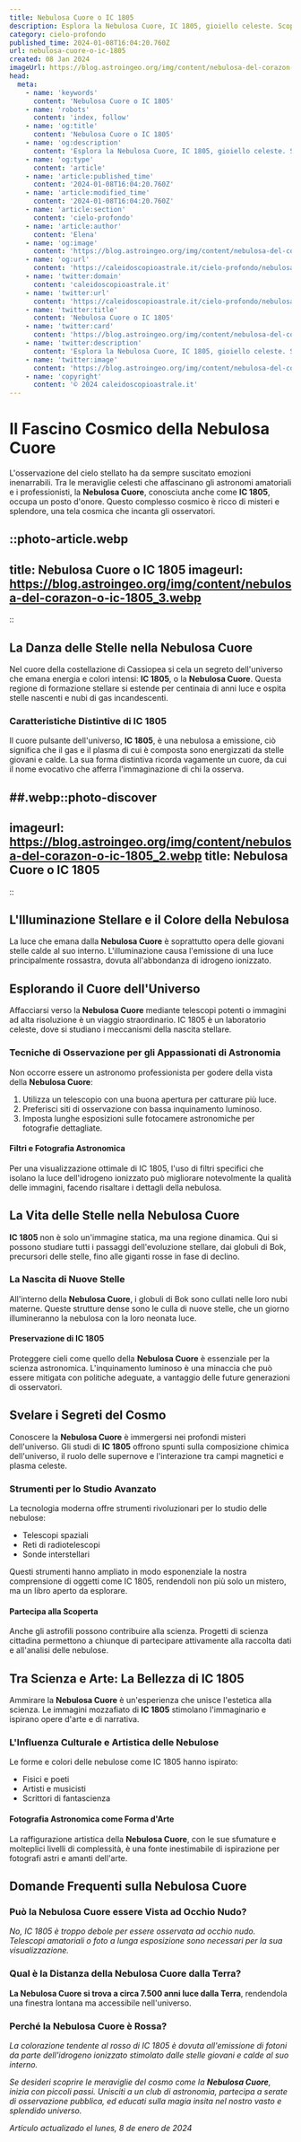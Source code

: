 ```yaml
---
title: Nebulosa Cuore o IC 1805
description: Esplora la Nebulosa Cuore, IC 1805, gioiello celeste. Scoprine la bellezza, le stelle, e i misteri in una guida dettagliata e affascinante.
category: cielo-profondo
published_time: 2024-01-08T16:04:20.760Z
url: nebulosa-cuore-o-ic-1805
created: 08 Jan 2024
imageUrl: https://blog.astroingeo.org/img/content/nebulosa-del-corazon-o-ic-1805_3.webp
head:
  meta:
    - name: 'keywords'
      content: 'Nebulosa Cuore o IC 1805'
    - name: 'robots'
      content: 'index, follow'
    - name: 'og:title'
      content: 'Nebulosa Cuore o IC 1805'
    - name: 'og:description'
      content: 'Esplora la Nebulosa Cuore, IC 1805, gioiello celeste. Scoprine la bellezza, le stelle, e i misteri in una guida dettagliata e affascinante.'
    - name: 'og:type'
      content: 'article'
    - name: 'article:published_time'
      content: '2024-01-08T16:04:20.760Z'
    - name: 'article:modified_time'
      content: '2024-01-08T16:04:20.760Z'
    - name: 'article:section'
      content: 'cielo-profondo'
    - name: 'article:author'
      content: 'Elena'
    - name: 'og:image'
      content: 'https://blog.astroingeo.org/img/content/nebulosa-del-corazon-o-ic-1805_3.webp'
    - name: 'og:url'
      content: 'https://caleidoscopioastrale.it/cielo-profondo/nebulosa-cuore-o-ic-1805'
    - name: 'twitter:domain'
      content: 'caleidoscopioastrale.it'
    - name: 'twitter:url'
      content: 'https://caleidoscopioastrale.it/cielo-profondo/nebulosa-cuore-o-ic-1805'
    - name: 'twitter:title'
      content: 'Nebulosa Cuore o IC 1805'
    - name: 'twitter:card'
      content: 'https://blog.astroingeo.org/img/content/nebulosa-del-corazon-o-ic-1805_3.webp'
    - name: 'twitter:description'
      content: 'Esplora la Nebulosa Cuore, IC 1805, gioiello celeste. Scoprine la bellezza, le stelle, e i misteri in una guida dettagliata e affascinante.'
    - name: 'twitter:image'
      content: 'https://blog.astroingeo.org/img/content/nebulosa-del-corazon-o-ic-1805_3.webp'
    - name: 'copyright'
      content: '© 2024 caleidoscopioastrale.it'
---
```

# Il Fascino Cosmico della Nebulosa Cuore

L'osservazione del cielo stellato ha da sempre suscitato emozioni inenarrabili. Tra le meraviglie celesti che affascinano gli astronomi amatoriali e i professionisti, la **Nebulosa Cuore**, conosciuta anche come **IC 1805**, occupa un posto d'onore. Questo complesso cosmico è ricco di misteri e splendore, una tela cosmica che incanta gli osservatori.

::photo-article.webp
---
title: Nebulosa Cuore o IC 1805
imageurl: https://blog.astroingeo.org/img/content/nebulosa-del-corazon-o-ic-1805_3.webp
---
::

## La Danza delle Stelle nella Nebulosa Cuore

Nel cuore della costellazione di Cassiopea si cela un segreto dell'universo che emana energia e colori intensi: **IC 1805**, o la **Nebulosa Cuore**. Questa regione di formazione stellare si estende per centinaia di anni luce e ospita stelle nascenti e nubi di gas incandescenti.

### Caratteristiche Distintive di IC 1805

Il cuore pulsante dell'universo, **IC 1805**, è una nebulosa a emissione, ciò significa che il gas e il plasma di cui è composta sono energizzati da stelle giovani e calde. La sua forma distintiva ricorda vagamente un cuore, da cui il nome evocativo che afferra l'immaginazione di chi la osserva.

##.webp::photo-discover
---
imageurl: https://blog.astroingeo.org/img/content/nebulosa-del-corazon-o-ic-1805_2.webp
title: Nebulosa Cuore o IC 1805
---
::

## L'Illuminazione Stellare e il Colore della Nebulosa

La luce che emana dalla **Nebulosa Cuore** è soprattutto opera delle giovani stelle calde al suo interno. L'illuminazione causa l'emissione di una luce principalmente rossastra, dovuta all'abbondanza di idrogeno ionizzato.

## Esplorando il Cuore dell'Universo

Affacciarsi verso la **Nebulosa Cuore** mediante telescopi potenti o immagini ad alta risoluzione è un viaggio straordinario. IC 1805 è un laboratorio celeste, dove si studiano i meccanismi della nascita stellare.

### Tecniche di Osservazione per gli Appassionati di Astronomia

Non occorre essere un astronomo professionista per godere della vista della **Nebulosa Cuore**:

1. Utilizza un telescopio con una buona apertura per catturare più luce.
2. Preferisci siti di osservazione con bassa inquinamento luminoso.
3. Imposta lunghe esposizioni sulle fotocamere astronomiche per fotografie dettagliate.

#### Filtri e Fotografia Astronomica

Per una visualizzazione ottimale di IC 1805, l'uso di filtri specifici che isolano la luce dell'idrogeno ionizzato può migliorare notevolmente la qualità delle immagini, facendo risaltare i dettagli della nebulosa.

## La Vita delle Stelle nella Nebulosa Cuore

**IC 1805** non è solo un'immagine statica, ma una regione dinamica. Qui si possono studiare tutti i passaggi dell'evoluzione stellare, dai globuli di Bok, precursori delle stelle, fino alle giganti rosse in fase di declino.

### La Nascita di Nuove Stelle

All'interno della **Nebulosa Cuore**, i globuli di Bok sono cullati nelle loro nubi materne. Queste strutture dense sono le culla di nuove stelle, che un giorno illumineranno la nebulosa con la loro neonata luce.

#### Preservazione di IC 1805

Proteggere cieli come quello della **Nebulosa Cuore** è essenziale per la scienza astronomica. L'inquinamento luminoso è una minaccia che può essere mitigata con politiche adeguate, a vantaggio delle future generazioni di osservatori.

## Svelare i Segreti del Cosmo

Conoscere la **Nebulosa Cuore** è immergersi nei profondi misteri dell'universo. Gli studi di **IC 1805** offrono spunti sulla composizione chimica dell'universo, il ruolo delle supernove e l'interazione tra campi magnetici e plasma celeste.

### Strumenti per lo Studio Avanzato

La tecnologia moderna offre strumenti rivoluzionari per lo studio delle nebulose:

- Telescopi spaziali
- Reti di radiotelescopi
- Sonde interstellari

Questi strumenti hanno ampliato in modo esponenziale la nostra comprensione di oggetti come IC 1805, rendendoli non più solo un mistero, ma un libro aperto da esplorare.

#### Partecipa alla Scoperta

Anche gli astrofili possono contribuire alla scienza. Progetti di scienza cittadina permettono a chiunque di partecipare attivamente alla raccolta dati e all'analisi delle nebulose.

## Tra Scienza e Arte: La Bellezza di IC 1805

Ammirare la **Nebulosa Cuore** è un'esperienza che unisce l'estetica alla scienza. Le immagini mozzafiato di **IC 1805** stimolano l'immaginario e ispirano opere d'arte e di narrativa.

### L'Influenza Culturale e Artistica delle Nebulose

Le forme e colori delle nebulose come IC 1805 hanno ispirato:

- Fisici e poeti
- Artisti e musicisti
- Scrittori di fantascienza

#### Fotografia Astronomica come Forma d'Arte

La raffigurazione artistica della **Nebulosa Cuore**, con le sue sfumature e molteplici livelli di complessità, è una fonte inestimabile di ispirazione per fotografi astri e amanti dell'arte.

## Domande Frequenti sulla Nebulosa Cuore

### Può la Nebulosa Cuore essere Vista ad Occhio Nudo?

*No, IC 1805 è troppo debole per essere osservata ad occhio nudo. Telescopi amatoriali o foto a lunga esposizione sono necessari per la sua visualizzazione.*

### Qual è la Distanza della Nebulosa Cuore dalla Terra?

**La Nebulosa Cuore si trova a circa 7.500 anni luce dalla Terra**, rendendola una finestra lontana ma accessibile nell'universo.

### Perché la Nebulosa Cuore è Rossa?

*La colorazione tendente al rosso di IC 1805 è dovuta all'emissione di fotoni da parte dell'idrogeno ionizzato stimolato dalle stelle giovani e calde al suo interno.*

*Se desideri scoprire le meraviglie del cosmo come la **Nebulosa Cuore**, inizia con piccoli passi. Unisciti a un club di astronomia, partecipa a serate di osservazione pubblica, ed educati sulla magia insita nel nostro vasto e splendido universo.*

_Artículo actualizado el lunes, 8 de enero de 2024_